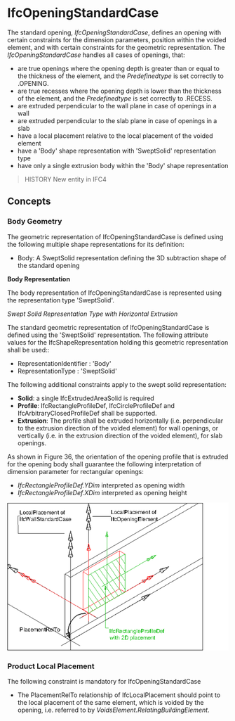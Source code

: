 # IfcOpeningStandardCase

The standard opening, _IfcOpeningStandardCase_, defines an opening with certain constraints for the dimension parameters, position within the voided element, and with certain constraints for the geometric representation. The _IfcOpeningStandardCase_ handles all cases of openings, that:

* are true openings where the opening depth is greater than or equal to the thickness of the element, and the _Predefinedtype_ is set correctly to .OPENING.
* are true recesses where the opening depth is lower than the thickness of the element, and the _Predefinedtype_ is set correctly to .RECESS.
* are extruded perpendicular to the wall plane in case of openings in a wall
* are extruded perpendicular to the slab plane in case of openings in a slab
* have a local placement relative to the local placement of the voided element
* have a 'Body' shape representation with 'SweptSolid' representation type
* have only a single extrusion body within the 'Body' shape representation

> HISTORY  New entity in IFC4

## Concepts

### Body Geometry

The geometric representation of IfcOpeningStandardCase is defined using the following multiple shape representations for its definition:

* Body: A SweptSolid representation defining the 3D subtraction shape of the standard opening

**Body Representation**

The body representation of IfcOpeningStandardCase is represented using the representation type 'SweptSolid'.

_Swept Solid Representation Type with Horizontal
Extrusion_

The standard geometric representation of IfcOpeningStandardCase is defined using the 'SweptSolid' representation. The following attribute values for the IfcShapeRepresentation holding this geometric representation shall be used::

* RepresentationIdentifier : 'Body'
* RepresentationType : 'SweptSolid'

The following additional constraints apply to the swept solid representation:

* **Solid**: a single IfcExtrudedAreaSolid is required
* **Profile**: IfcRectangleProfileDef, IfcCircleProfileDef and IfcArbitraryClosedProfileDef shall be supported.
* **Extrusion**: The profile shall be extruded horizontally (i.e. perpendicular to the extrusion direction of the voided element) for wall openings, or vertically (i.e. in the extrusion direction of the voided element), for slab openings.

As shown in Figure 36, the orientation of the opening profile that is extruded for the opening body shall guarantee the following interpretation of dimension parameter for rectangular openings:

* _IfcRectangleProfileDef.YDim_ interpreted as opening width
* _IfcRectangleProfileDef.XDim_ interpreted as opening height

![standard opening](../../../../figures/ifcopeningstandardcase_wall-layout1.png "Figure 1 &mdash; Opening standard representation")

### Product Local Placement

The following constraint is mandatory for IfcOpeningStandardCase

* The PlacementRelTo relationship of IfcLocalPlacement should point to the local placement of the same element, which is voided by the opening, i.e. referred to by _VoidsElement.RelatingBuildingElement_.

